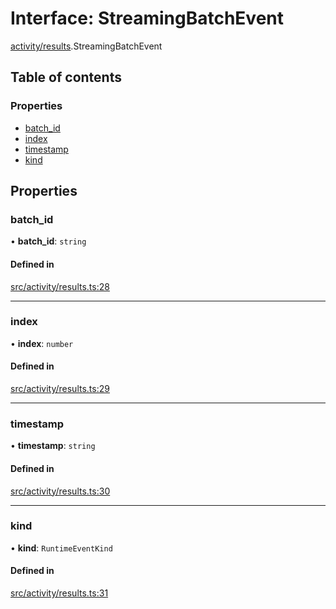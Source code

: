 # Interface: StreamingBatchEvent

[activity/results](../modules/activity_results).StreamingBatchEvent

## Table of contents

### Properties

- [batch\_id](activity_results.StreamingBatchEvent#batch_id)
- [index](activity_results.StreamingBatchEvent#index)
- [timestamp](activity_results.StreamingBatchEvent#timestamp)
- [kind](activity_results.StreamingBatchEvent#kind)

## Properties

### batch\_id

• **batch\_id**: `string`

#### Defined in

[src/activity/results.ts:28](https://github.com/golemfactory/golem-js/blob/614ea72/src/activity/results.ts#L28)

___

### index

• **index**: `number`

#### Defined in

[src/activity/results.ts:29](https://github.com/golemfactory/golem-js/blob/614ea72/src/activity/results.ts#L29)

___

### timestamp

• **timestamp**: `string`

#### Defined in

[src/activity/results.ts:30](https://github.com/golemfactory/golem-js/blob/614ea72/src/activity/results.ts#L30)

___

### kind

• **kind**: `RuntimeEventKind`

#### Defined in

[src/activity/results.ts:31](https://github.com/golemfactory/golem-js/blob/614ea72/src/activity/results.ts#L31)
